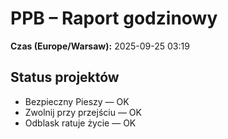 # PPB – Raport godzinowy
**Czas (Europe/Warsaw):** 2025-09-25 03:19

## Status projektów
- Bezpieczny Pieszy — OK
- Zwolnij przy przejściu — OK
- Odblask ratuje życie — OK

